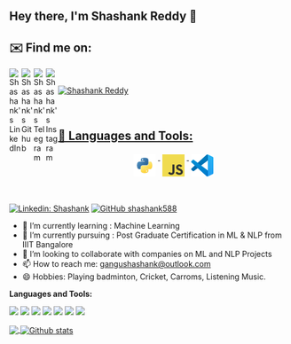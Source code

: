 ## Hey there, I'm Shashank Reddy 👋

## ✉️ Find me on:
<a href="https://www.linkedin.com/in/shashank-reddy"> 
  <img align="left" alt="Shashank's LinkedIn" width="22px" src="https://cdn.jsdelivr.net/npm/simple-icons@v3/icons/linkedin.svg" />
</a>
<a href="https://github.com/shashank588">
  <img align="left" alt="Shashank's Github" width="22px" src="https://cdn.jsdelivr.net/npm/simple-icons@v3/icons/github.svg" />
</a>
<a href="+91-9700588533">
  <img align="left" alt="Shashank's Telegram" width="22px" src="https://cdn.jsdelivr.net/npm/simple-icons@v3/icons/telegram.svg" />
</a>
<a href="https://www.instagram.com/shashank_banti">
  <img align="left" alt="Shashank's Instagram" width="22px" src="https://cdn.jsdelivr.net/npm/simple-icons@v3/icons/instagram.svg" />



<br/>
 
<p align="left"> <img src="https://komarev.com/ghpvc/?username=shashank588&label=Views&color=blue&style=plastic" alt="Shashank Reddy" /> </p>

<br />

## 🧰 Languages and Tools:
<p align="center">
<img src="https://raw.githubusercontent.com/github/explore/80688e429a7d4ef2fca1e82350fe8e3517d3494d/topics/python/python.png" alt="Python" height="40" style="vertical-align:top; margin:4px">
<img src="https://raw.githubusercontent.com/github/explore/80688e429a7d4ef2fca1e82350fe8e3517d3494d/topics/javascript/javascript.png" alt="Javascript" height="40" style="vertical-align:top; margin:4px">
<img src="https://raw.githubusercontent.com/github/explore/80688e429a7d4ef2fca1e82350fe8e3517d3494d/topics/visual-studio-code/visual-studio-code.png" alt="VS Code" height="40" style="vertical-align:top; margin:4px">
</p>

<br/>

[![Linkedin: Shashank](https://img.shields.io/badge/ShashankReddy-blue?style=flat-square&logo=Linkedin&logoColor=white&link=https://https://www.linkedin.com/in/shashank-reddy)](https://www.linkedin.com/in/shashank-reddy)
[![GitHub shashank588](https://img.shields.io/github/followers/shashank588?label=follow&style=social)](https://github.com/shashank588)


- 🔭 I’m currently learning : Machine Learning
- 🌱 I’m currently pursuing : Post Graduate Certification in ML & NLP from IIIT Bangalore 
- 👯 I’m looking to collaborate with companies on ML and NLP Projects
- 📫 How to reach me: gangushashank@outlook.com
- 😄 Hobbies: Playing badminton, Cricket, Carroms, Listening Music.


**Languages and Tools:**

<code><img height="40" src="https://upload.wikimedia.org/wikipedia/commons/e/ed/Pandas_logo.svg"></code>
<code><img height="40" src="https://upload.wikimedia.org/wikipedia/commons/c/c3/Python-logo-notext.svg"></code> 
<code><img height="40" src="https://upload.wikimedia.org/wikipedia/commons/3/31/NumPy_logo_2020.svg"></code>
<code><img height="40" src="https://upload.wikimedia.org/wikipedia/en/5/56/Matplotlib_logo.svg"></code>
<code><img height="40" src="https://pngimg.com/uploads/mysql/mysql_PNG35.png"></code>
<code><img height="40" src="https://upload.wikimedia.org/wikipedia/commons/0/05/Scikit_learn_logo_small.svg"></code>
<code><img height="40" src="https://upload.wikimedia.org/wikipedia/commons/3/37/Plotly-logo-01-square.png"></code>





<a href="https://github.com/shashank588">
  <img align="center" src="https://github-readme-stats.vercel.app/api/top-langs/?username=shashank588&theme=dark&hide_langs_below=1" />
</a>
<a href="https://github.com/shashank588">
 <img align="center" src="https://github-readme-stats.vercel.app/api?username=shashank588&show_icons=true&theme=dark&line_height=27" alt="Github stats"/>
</a>

<div align="center">
  
  
</div>


